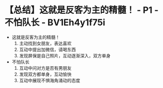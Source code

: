 # 【总结】这就是反客为主的精髓！ - P1 - 不怕队长 - BV1Eh4y1f75i

-   这就是反客为主的精髓！
    1.  主动找到女朋友，表达喜欢
    2.  互动中提出加微信，请喝东西
    3.  发现屏保是自己照片，互动逐渐深入，双方单身
-   不怕队长
    1.  互动中问对方是否有男朋友
    2.  发现双方都单身，互动愉快
    3.  互动中展现不惧海角涌动的态度